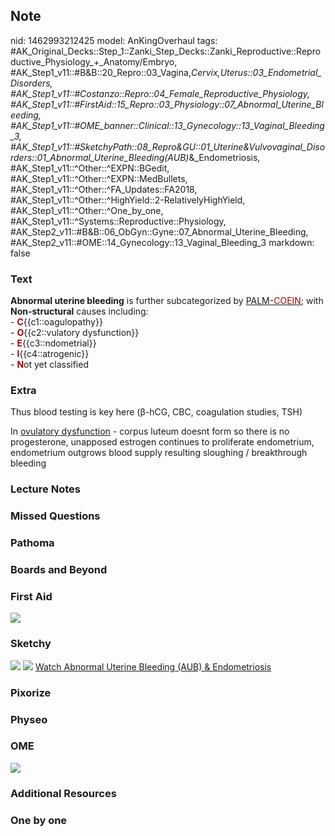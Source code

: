 ## Note
nid: 1462993212425
model: AnKingOverhaul
tags: #AK_Original_Decks::Step_1::Zanki_Step_Decks::Zanki_Reproductive::Reproductive_Physiology_+_Anatomy/Embryo, #AK_Step1_v11::#B&B::20_Repro::03_Vagina,_Cervix,_Uterus::03_Endometrial_Disorders, #AK_Step1_v11::#Costanzo::Repro::04_Female_Reproductive_Physiology, #AK_Step1_v11::#FirstAid::15_Repro::03_Physiology::07_Abnormal_Uterine_Bleeding, #AK_Step1_v11::#OME_banner::Clinical::13_Gynecology::13_Vaginal_Bleeding_3, #AK_Step1_v11::#SketchyPath::08_Repro_&_GU::01_Uterine_&_Vulvovaginal_Disorders::01_Abnormal_Uterine_Bleeding_(AUB)_&_Endometriosis, #AK_Step1_v11::^Other::^EXPN::BGedit, #AK_Step1_v11::^Other::^EXPN::MedBullets, #AK_Step1_v11::^Other::^FA_Updates::FA2018, #AK_Step1_v11::^Other::^HighYield::2-RelativelyHighYield, #AK_Step1_v11::^Other::^One_by_one, #AK_Step1_v11::^Systems::Reproductive::Physiology, #AK_Step2_v11::#B&B::06_ObGyn::Gyne::07_Abnormal_Uterine_Bleeding, #AK_Step2_v11::#OME::14_Gynecology::13_Vaginal_Bleeding_3
markdown: false

### Text
<div>
  <b>Abnormal uterine bleeding</b> is further subcategorized by
  <u>PALM-<font color="#AA0000">COEIN</font></u>; with
  <b>Non-structural</b> causes including<i>:</i>
</div>
<div>
  - <b><font color="#AA0000">C</font></b>{{c1::oagulopathy}}
</div>
<div>
  - <b><font color="#AA0000">O</font></b>{{c2::vulatory
  dysfunction}}
</div>
<div>
  - <b><font color="#AA0000">E</font></b>{{c3::ndometrial}}
</div>
<div>
  - <b><font color="#AA0000">I</font></b>{{c4::atrogenic}}
</div>
<div>
  - <b><font color="#AA0000">N</font></b>ot yet classified
</div>

### Extra
Thus blood testing is key here (β-hCG, CBC, coagulation studies,
TSH)
<div>
  In <u>ovulatory dysfunction</u> - corpus luteum doesnt form so
  there is no progesterone, unapposed estrogen continues to
  proliferate endometrium, endometrium outgrows blood supply
  resulting sloughing / breakthrough bleeding
</div>

### Lecture Notes


### Missed Questions


### Pathoma


### Boards and Beyond


### First Aid
<img src="tmpUiRBwE.png">

### Sketchy
<img src="3.%20Palm%20coein.jpg"> <img src=
"Zoverall%20picture-8a8079e9044c423bfffc4b51cbd8343b6e29b9dd.JPG">
<a href=
"https://dashboard.sketchy.com/study/medical/courses/medical-pathophysiology/units/medical-pathophysiology-reproductive-gu/videos/medical-pathophysiology-reproductive-and-gu-uterine-and-vulvovaginal-disorders-abnormal-uterine-bleeding-aub-and-endometriosis?utm_source=anki&utm_medium=partnership&utm_campaign=february_update&utm_content=medical">
Watch Abnormal Uterine Bleeding (AUB) & Endometriosis</a>

### Pixorize


### Physeo


### OME
<div class="ome-widget">
  <a href=
  "https://onlinemeded.org/spa/gynecology/abnormal-uterine-bleeding/acquire?ref=anki">
  <img src="_OME_AnkiFlashcards_Lesson_4.png"></a>
</div>

### Additional Resources


### One by one

